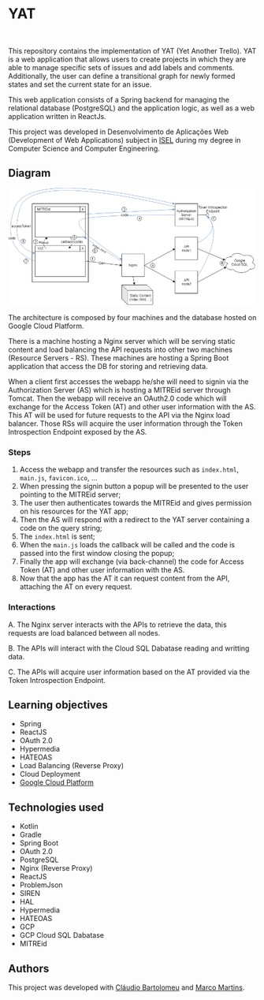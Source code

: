 # YAT

<img src="webapp/favicon.ico" alt=""  style="width:5%;"/>

This repository contains the implementation of YAT (Yet Another Trello).
YAT is a web application that allows users to create projects in which they are able to manage specific sets of issues and add labels and comments. Additionally, the user can define a transitional graph for newly formed states and set the current state for an issue.

This web application consists of a Spring backend for managing the relational database (PostgreSQL) and the application logic, as well as a web application written in ReactJs.

This project was developed in Desenvolvimento de Aplicações Web (Development of Web Applications) subject in [ISEL](https://www.isel.pt) during my degree in Computer Science and Computer Engineering.

## Diagram

![Application diagram](docs/TP3_diagram.png)

The architecture is composed by four machines and the database hosted on Google Cloud Platform.

There is a machine hosting a Nginx server which will be serving static content and load balancing the API requests into other two machines (Resource Servers - RS). These machines are hosting a Spring Boot application that access the DB for storing and retrieving data.

When a client first accesses the webapp he/she will need to signin via the Authorization Server (AS) which is hosting a MITREid server through Tomcat. Then the webapp will receive an OAuth2.0 code which will exchange for the Access Token (AT) and other user information with the AS. This AT will be used for future requests to the API via the Nginx load balancer. Those RSs will acquire the user information through the Token Introspection Endpoint exposed by the AS.

### Steps

1. Access the webapp and transfer the resources such as `index.html`, `main.js`, `favicon.ico`, ...
2. When pressing the signin button a popup will be presented to the user pointing to the MITREid server;
3. The user then authenticates towards the MITREid and gives permission on his resources for the YAT app;
4. Then the AS will respond with a redirect to the YAT server containing a code on the query string;
5. The `index.html` is sent;
6. When the `main.js` loads the callback will be called and the code is passed into the first window closing the popup;
7. Finally the app will exchange (via back-channel) the code for Access Token (AT) and other user information with the AS.
8. Now that the app has the AT it can request content from the API, attaching the AT on every request.

### Interactions

A. The Nginx server interacts with the APIs to retrieve the data, this requests are load balanced between all nodes.

B. The APIs will interact with the Cloud SQL Dabatase reading and writting data.

C. The APIs will acquire user information based on the AT provided via the Token Introspection Endpoint.

## Learning objectives

* Spring
* ReactJS
* OAuth 2.0
* Hypermedia
* HATEOAS
* Load Balancing (Reverse Proxy)
* Cloud Deployment
* [Google Cloud Platform](https://cloud.google.com)

## Technologies used

* Kotlin
* Gradle
* Spring Boot
* OAuth 2.0
* PostgreSQL
* Nginx (Reverse Proxy)
* ReactJS
* ProblemJson
* SIREN
* HAL
* Hypermedia
* HATEOAS
* GCP
* GCP Cloud SQL Dabatase
* MITREid

## Authors

This project was developed with [Cláudio Bartolomeu](https://github.com/cbartolomeu) and [Marco Martins](https://github.com/marcomartins1998).